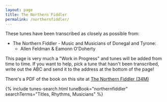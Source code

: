 ```yaml
---
layout: page
title: The Northern Fiddler
permalink: /northernfiddler/
---
```

These tunes have been transcribed as closely as possible from:

 * The Northern Fiddler - Music and Musicians of Donegal and Tyrone:
    * Allen Feldman & Eamonn O'Doherty

This page is very much a "Work in Progress" and tunes will be added from time to time. If you want to help, pick a tune that hasn't been transcribed, write out the ABC and send it to the address at the bottom of the page!

There's a PDF of the book on this site at <a href="{{ site.tunebooks_host }}/tunebooks/The_Northern_Fiddler.pdf">The Northern Fiddler (34M)</a>


<script>
    window.store = {
      {% assign tuneID = 1 %}
      {% assign tunes =  site.northernfiddler | sort: 'page' %}
      {% for tune in tunes %}
        "{{ tuneID }}": {
        "title": "{{ tune.title | xml_escape }}",
        "tuneID": "{{ tuneID }}",
        "mp3_source": "{{ tune.mp3_source | xml_escape }}",
        "page": "{{ tune.page | xml_escape }}",
        "key": "{{ tune.key | xml_escape }}",
        "rhythm": "{{ tune.rhythm | xml_escape }}",
        "url": "{{ tune.url | xml_escape }}",
        },
        {% assign tuneID = tuneID | plus: 1 %}
      {% endfor %}
    };
</script>

<!-- Some boilerplate that's common to a number of pages -->
{% include tunes-search.html tuneBook="northernfiddler" searchTerms="Titles, Rhythms, Musicians" %}

<!-- START of Tunes Grid -->
<div class="gridParent">
  <div class="gridChild" id="tunesGrid"></div>
</div>

<script src="{{ site.js_host }}/js/buildGrid.js"></script>
<!-- END of Tunes Grid -->

<script>
buildGrid.initialiseLunrSearch();
    
document.addEventListener("DOMContentLoaded", function (event) {
    
    buildGrid.displayGrid("northernfiddler", "", window.store);
});
</script>
